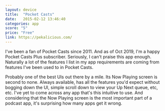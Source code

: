 ```yaml
---
layout: device
title:  "Pocket Casts"
date:   2015-02-12 13:46:40
categories: app
score: "5"
price: "Free"
link: https://pekalicious.com/
---
```

I've been a fan of Pocket Casts since 2011. And as of Oct 2019, I'm a happy Pocket Casts Plus subscriber. Seriously, I can't praise this app enough. Naturally a lot of the features I list in my app requirements are coming from features I've been used to in Pocket Casts. 

Probably one of the best UIs out there by a mile. Its Now Playing screen is second to none. Always available, has all the features you'd expect without bogging down the UI, simple scroll down to view your Up Next queue, etc, etc. I've yet to come across any app that's this intuitive to use. And considering that the Now Playing screen is the most important part of a podcast app, it's surprising how many apps get it wrong.